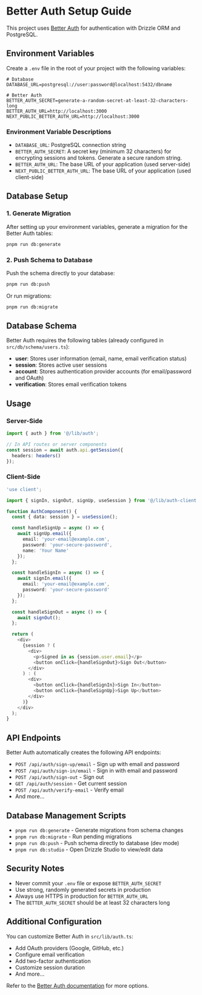 # Better Auth Setup Guide

This project uses [Better Auth](https://www.better-auth.com/) for authentication with Drizzle ORM and PostgreSQL.

## Environment Variables

Create a `.env` file in the root of your project with the following variables:

```env
# Database
DATABASE_URL=postgresql://user:password@localhost:5432/dbname

# Better Auth
BETTER_AUTH_SECRET=generate-a-random-secret-at-least-32-characters-long
BETTER_AUTH_URL=http://localhost:3000
NEXT_PUBLIC_BETTER_AUTH_URL=http://localhost:3000
```

### Environment Variable Descriptions

- `DATABASE_URL`: PostgreSQL connection string
- `BETTER_AUTH_SECRET`: A secret key (minimum 32 characters) for encrypting sessions and tokens. Generate a secure random string.
- `BETTER_AUTH_URL`: The base URL of your application (used server-side)
- `NEXT_PUBLIC_BETTER_AUTH_URL`: The base URL of your application (used client-side)

## Database Setup

### 1. Generate Migration

After setting up your environment variables, generate a migration for the Better Auth tables:

```bash
pnpm run db:generate
```

### 2. Push Schema to Database

Push the schema directly to your database:

```bash
pnpm run db:push
```

Or run migrations:

```bash
pnpm run db:migrate
```

## Database Schema

Better Auth requires the following tables (already configured in `src/db/schema/users.ts`):

- **user**: Stores user information (email, name, email verification status)
- **session**: Stores active user sessions
- **account**: Stores authentication provider accounts (for email/password and OAuth)
- **verification**: Stores email verification tokens

## Usage

### Server-Side

```typescript
import { auth } from '@/lib/auth';

// In API routes or server components
const session = await auth.api.getSession({
  headers: headers()
});
```

### Client-Side

```typescript
'use client';

import { signIn, signOut, signUp, useSession } from '@/lib/auth-client';

function AuthComponent() {
  const { data: session } = useSession();

  const handleSignUp = async () => {
    await signUp.email({
      email: 'your-email@example.com',
      password: 'your-secure-password',
      name: 'Your Name'
    });
  };

  const handleSignIn = async () => {
    await signIn.email({
      email: 'your-email@example.com',
      password: 'your-secure-password'
    });
  };

  const handleSignOut = async () => {
    await signOut();
  };

  return (
    <div>
      {session ? (
        <div>
          <p>Signed in as {session.user.email}</p>
          <button onClick={handleSignOut}>Sign Out</button>
        </div>
      ) : (
        <div>
          <button onClick={handleSignIn}>Sign In</button>
          <button onClick={handleSignUp}>Sign Up</button>
        </div>
      )}
    </div>
  );
}
```

## API Endpoints

Better Auth automatically creates the following API endpoints:

- `POST /api/auth/sign-up/email` - Sign up with email and password
- `POST /api/auth/sign-in/email` - Sign in with email and password
- `POST /api/auth/sign-out` - Sign out
- `GET /api/auth/session` - Get current session
- `POST /api/auth/verify-email` - Verify email
- And more...

## Database Management Scripts

- `pnpm run db:generate` - Generate migrations from schema changes
- `pnpm run db:migrate` - Run pending migrations
- `pnpm run db:push` - Push schema directly to database (dev mode)
- `pnpm run db:studio` - Open Drizzle Studio to view/edit data

## Security Notes

- Never commit your `.env` file or expose `BETTER_AUTH_SECRET`
- Use strong, randomly generated secrets in production
- Always use HTTPS in production for `BETTER_AUTH_URL`
- The `BETTER_AUTH_SECRET` should be at least 32 characters long

## Additional Configuration

You can customize Better Auth in `src/lib/auth.ts`:

- Add OAuth providers (Google, GitHub, etc.)
- Configure email verification
- Add two-factor authentication
- Customize session duration
- And more...

Refer to the [Better Auth documentation](https://www.better-auth.com/docs) for more options.
